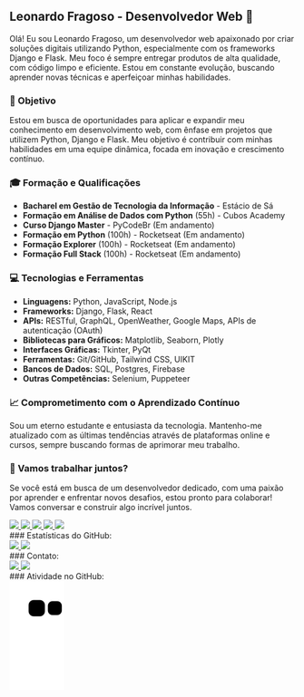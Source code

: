 ## Leonardo Fragoso - Desenvolvedor Web 🚀

Olá! Eu sou Leonardo Fragoso, um desenvolvedor web apaixonado por criar soluções digitais utilizando Python, especialmente com os frameworks Django e Flask. Meu foco é sempre entregar produtos de alta qualidade, com código limpo e eficiente. Estou em constante evolução, buscando aprender novas técnicas e aperfeiçoar minhas habilidades.

### 🎯 Objetivo
Estou em busca de oportunidades para aplicar e expandir meu conhecimento em desenvolvimento web, com ênfase em projetos que utilizem Python, Django e Flask. Meu objetivo é contribuir com minhas habilidades em uma equipe dinâmica, focada em inovação e crescimento contínuo.

### 🎓 Formação e Qualificações
- **Bacharel em Gestão de Tecnologia da Informação** - Estácio de Sá
- **Formação em Análise de Dados com Python** (55h) - Cubos Academy
- **Curso Django Master** - PyCodeBr (Em andamento)
- **Formação em Python** (100h) - Rocketseat (Em andamento)
- **Formação Explorer** (100h) - Rocketseat (Em andamento)
- **Formação Full Stack** (100h) - Rocketseat (Em andamento)

### 💻 Tecnologias e Ferramentas
- **Linguagens:** Python, JavaScript, Node.js
- **Frameworks:** Django, Flask, React
- **APIs:** RESTful, GraphQL, OpenWeather, Google Maps, APIs de autenticação (OAuth)
- **Bibliotecas para Gráficos:** Matplotlib, Seaborn, Plotly
- **Interfaces Gráficas:** Tkinter, PyQt
- **Ferramentas:** Git/GitHub, Tailwind CSS, UIKIT
- **Bancos de Dados:** SQL, Postgres, Firebase
- **Outras Competências:** Selenium, Puppeteer

### 📈 Comprometimento com o Aprendizado Contínuo
Sou um eterno estudante e entusiasta da tecnologia. Mantenho-me atualizado com as últimas tendências através de plataformas online e cursos, sempre buscando formas de aprimorar meu trabalho.

### 🚀 Vamos trabalhar juntos?
Se você está em busca de um desenvolvedor dedicado, com uma paixão por aprender e enfrentar novos desafios, estou pronto para colaborar! Vamos conversar e construir algo incrível juntos.

<a href="https://github.com/LeonardoRFragoso">
  <div>
    <img width="50px" src="https://cdn.jsdelivr.net/gh/devicons/devicon/icons/python/python-original.svg" />
    <img width="50px" src="https://cdn.jsdelivr.net/gh/devicons/devicon/icons/linux/linux-original.svg" />
    <img width="50px" src="https://cdn.jsdelivr.net/gh/devicons/devicon/icons/javascript/javascript-original.svg" />
    <img width="50px" src="https://cdn.jsdelivr.net/gh/devicons/devicon/icons/git/git-original.svg" />
    <img width="50px" src="https://cdn.jsdelivr.net/gh/devicons/devicon/icons/nodejs/nodejs-original.svg" />
  </div>
</a>
### Estatísticas do GitHub:
<a href="https://github.com/LeonardoRFragoso/LeonardoRFragoso">
  <div>
    <img height="180px" src="https://github-readme-stats.vercel.app/api?username=leonardorfragoso&show_icons=true&theme=tokyonight"/>
    <img height="180px" src="https://github-readme-stats.vercel.app/api/top-langs/?username=leonardorfragoso&layout=compact&theme=tokyonight"/>
  </div>
</a>
### Contato:
<div>
  <a href="https://www.linkedin.com/in/leonardo-fragoso-921b166a/" target="_blank">
    <img src="https://img.shields.io/badge/LinkedIn-0077B5?style=for-the-badge&logo=linkedin&logoColor=white">
  </a>
  <a href="mailto:leonardorfragoso@gmail.com">
    <img src="https://img.shields.io/badge/Gmail-D14836?style=for-the-badge&logo=gmail&logoColor=white">
  </a>
</div>
### Atividade no GitHub:
<div>
  <img align="center" src="https://github.com/LeonardoRFragoso/LeonardoRFragoso/blob/output/github-contribution-grid-snake.svg">
</div>

